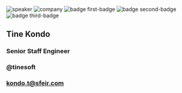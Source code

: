<!-- .slide: class="speaker-slide blue" -->
![speaker](assets/images/speaker/tine-kondo/tko.jpg)
![company](assets/images/logo-sfeir-blanc.png)
![badge first-badge](assets/images/speaker/tine-kondo/nxrocks.png)
![badge second-badge](assets/images/speaker/tine-kondo/nx-champion.png)
![badge third-badge](assets/images/speaker/tine-kondo/oss-projects.png)
<h2>Tine <span>Kondo</span></h2>

### Senior Staff Engineer 
<!-- .element: class="icon-rule icon-first" -->

### @tinesoft
<!-- .element: class="icon-twitter icon-second" -->
### kondo.t@sfeir.com
<!-- .element: class="icon-mail icon-third"-->
